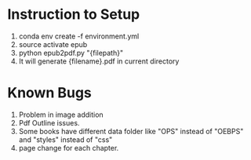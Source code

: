 # Instruction to Setup
1. conda env create -f environment.yml
2. source activate epub
3. python epub2pdf.py "{filepath}"
4. It will generate {filename}.pdf in current directory

# Known Bugs
1. Problem in image addition
2. Pdf Outline issues.
3. Some books have different data folder like "OPS" instead of "OEBPS" and "styles" instead of "css"
4. page change for each chapter.
